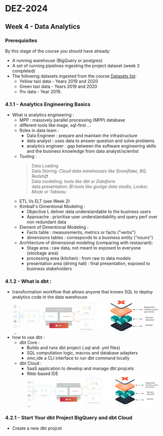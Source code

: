# DEZ-2024
## Week 4 - Data Analytics

### Prerequisites
By this stage of the course you should have already: 

- A running warehouse (BigQuery or postgres) 
- A set of running pipelines ingesting the project dataset (week 3 completed)
- The following datasets ingested from the course [Datasets list](https://github.com/DataTalksClub/nyc-tlc-data/): 
  * Yellow taxi data - Years 2019 and 2020
  * Green taxi data - Years 2019 and 2020 
  * fhv data - Year 2019. 

### 4.1.1 - Analytics Engineering Basics
- What is analytics engineering :
    - MPP : massively parallel processing (MPP) database
    - different tools like mage, sql-first ...
    - Roles in data team :
        - Data Engineer : prepare and maintain the infrastructure 
        - data analyst : uses data to answer question and solve problems
        - analytics engineer : gap between the software engineering skills and the business knowledge from data analyst/scientist
    - Tooling : 
        > Data Loading \
        > Data Storing: _Cloud data warehouses like Snowflake, BQ, Redshift_ \
        > Data modelling: _tools like dbt or Dataform_ \
        > data presentation: _BI tools like goolge data studio, Looker, Mode or Tableau_
    - ETL Vs ELT (see Week 2)
    - Kimball's Dimentional Modeling :
        - Objective L deliver data understandable to the business users
        - Approache : prioritise user understandability and query perf over non redundant data 
    - Element of Dimentional Modeling :
        - Facts table : measurements, metrics or facts ("verbs")
        - dimensions tables : corresponds to a business entity ("nouns")
    - Architecture of dimensional modeling (comparing with restaurant):
        - Stage area : raw data, not meant to exposed to everyone (stockage area)
        - processing area (kitchen) : from raw to data models
        - presentation area (dining hall) : final presentation, exposed to business stakeholders

### 4.1.2 - What is dbt :
- transformation workflow that allows anyone that knows SQL to deploy analytics code in the data warehouse
![alt text](image.png)
- how to use dbt :
    - dbt Core :
        - Builds and runs dbt project (.sql and .yml files)
        - SQL compuilation logic, macros and database adapters
        - omc;ide a CLI interface to run dbt command locally
    - dbt Cloud :
        - SaaS application to develop and manage dbt projcets
        - Web-based IDE
![alt text](image-1.png)

### 4.2.1 - Start Your dbt Project BigQuery and dbt Cloud
- Create a new dbt projcet
